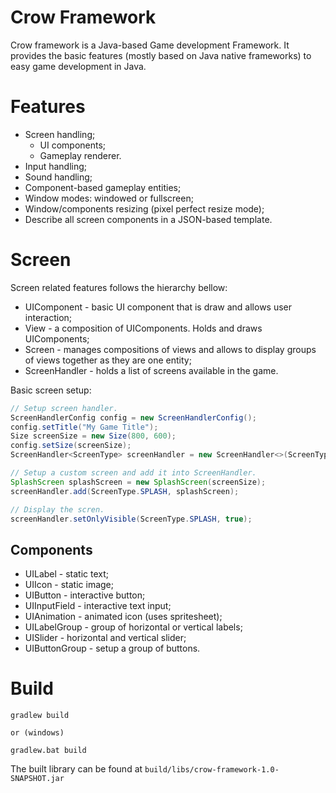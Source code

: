 # Crow Framework
Crow framework is a Java-based Game development Framework. It provides the basic features (mostly based on Java native frameworks)
to easy game development in Java.

# Features

- Screen handling;
  - UI components;
  - Gameplay renderer.
- Input handling;
- Sound handling;
- Component-based gameplay entities;
- Window modes: windowed or fullscreen;
- Window/components resizing (pixel perfect resize mode); 
- Describe all screen components in a JSON-based template.

# Screen

Screen related features follows the hierarchy bellow:

- UIComponent - basic UI component that is draw and allows user interaction;
- View - a composition of UIComponents. Holds and draws UIComponents;
- Screen - manages compositions of views and allows to display groups of views together as they
are one entity;
- ScreenHandler - holds a list of screens available in the game.


Basic screen setup:
```Java
// Setup screen handler.
ScreenHandlerConfig config = new ScreenHandlerConfig();
config.setTitle("My Game Title");
Size screenSize = new Size(800, 600);
config.setSize(screenSize);
ScreenHandler<ScreenType> screenHandler = new ScreenHandler<>(ScreenType.class, config);

// Setup a custom screen and add it into ScreenHandler.
SplashScreen splashScreen = new SplashScreen(screenSize);
screenHandler.add(ScreenType.SPLASH, splashScreen);

// Display the scren.
screenHandler.setOnlyVisible(ScreenType.SPLASH, true);
```


## Components

- UILabel - static text;
- UIIcon - static image;
- UIButton - interactive button;
- UIInputField - interactive text input;
- UIAnimation - animated icon (uses spritesheet);
- UILabelGroup - group of horizontal or vertical labels;
- UISlider - horizontal and vertical slider;
- UIButtonGroup - setup a group of buttons.

# Build

```shell
gradlew build

or (windows)

gradlew.bat build
```

The built library can be found at `build/libs/crow-framework-1.0-SNAPSHOT.jar`
